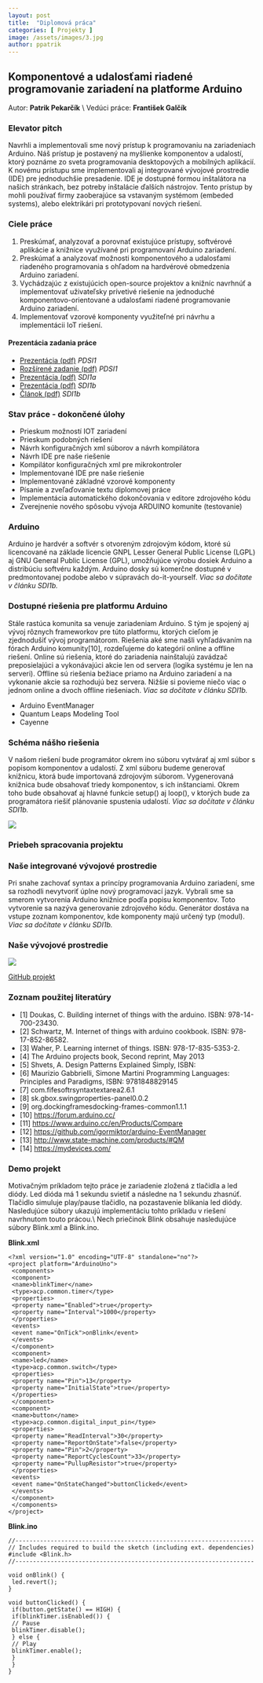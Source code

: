 ```yaml
---
layout: post
title:  "Diplomová práca"
categories: [ Projekty ]
image: /assets/images/3.jpg
author: ppatrik
---
```


## Komponentové a udalosťami riadené programovanie zariadení na platforme Arduino
Autor: **Patrik Pekarčík** \\
Vedúci práce: **František Galčík**

### Elevator pitch
Navrhli a implementovali sme nový prístup k programovaniu na zariadeniach Arduino. Náš prístup je postavený na myšlienke komponentov a udalostí, ktorý poznáme zo sveta programovania desktopových a mobilných aplikácií. K novému prístupu sme implementovali aj integrované vývojové prostredie (IDE) pre jednoduchšie presadenie. IDE je dostupné formou inštalátora na našich stránkach, bez potreby inštalácie ďalších nástrojov. Tento prístup by mohli používať firmy zaoberajúce sa vstavaným systémom (embeded systems), alebo elektrikári pri prototypovaní nových riešení.

### Ciele práce
1. Preskúmať, analyzovať a porovnať existujúce prístupy, softvérové aplikácie a knižnice využívané pri programovaní Arduino zariadení.
2. Preskúmať a analyzovať možnosti komponentového a udalosťami riadeného programovania s ohľadom na hardvérové obmedzenia Arduino zariadení.
3. Vychádzajúc z existujúcich open-source projektov a knižníc navrhnúť a implementovať uživateľsky prívetivé riešenie na jednoduché komponentovo-orientované a udalosťami riadené programovanie Arduino zariadení.
4. Implementovať vzorové komponenty využiteľné pri návrhu a implementácii IoT riešení.

#### Prezentácia zadania práce
- [Prezentácia (pdf)](/assets/DiplomovaPraca/prezentacia-pdsi1.pdf) *PDSI1*
- [Rozšírené zadanie (pdf)](/assets/DiplomovaPraca/rozsirene-zadanie-pdsi1.pdf) *PDSI1*
- [Prezentácia (pdf)](/assets/DiplomovaPraca/prezentacia-sdi1a.pdf) *SDI1a*
- [Prezentácia (pdf)](/assets/DiplomovaPraca/prezentacia-sdi1b.pdf
) *SDI1b*
- [Článok (pdf)](/assets/DiplomovaPraca/clanok-sdi1b.pdf) *SDI1b*

### Stav práce - dokončené úlohy
- Prieskum možností IOT zariadení
- Prieskum podobných riešení
- Návrh konfiguračných xml súborov a návrh kompilátora
- Návrh IDE pre naše riešenie
- Kompilátor konfiguračných xml pre mikrokontroler
- Implementované IDE pre naše riešenie
- Implementované základné vzorové komponenty
- Písanie a zveľaďovanie textu diplomovej práce
- Implementácia automatického dokončovania v editore zdrojového kódu
- Zverejnenie nového spôsobu vývoja ARDUINO komunite (testovanie)

### Arduino

Arduino je hardvér a softvér s otvoreným zdrojovým kódom, ktoré sú licencované na základe licencie GNPL Lesser General Public License (LGPL) aj GNU General Public License (GPL), umožňujúce výrobu dosiek Arduino a distribúciu softvéru každým. Arduino dosky sú komerčne dostupné v predmontovanej podobe alebo v súpravách do-it-yourself. *Viac sa dočítate v článku SDI1b.*

### Dostupné riešenia pre platformu Arduino
Stále rastúca komunita sa venuje zariadeniam Arduino. S tým je spojený aj vývoj rôznych frameworkov pre túto platformu, ktorých cieľom je zjednodušiť vývoj programátorom. Riešenia aké sme našli vyhľadávaním na fórach  Arduino komunity[10], rozdeľujeme do kategórií online a offline riešení. Online sú riešenia, ktoré do zariadenia nainštalujú zavádzač preposielajúci a vykonávajúci akcie len od servera (logika systému je len na serveri). Offline sú riešenia bežiace priamo na Arduino zariadení a na vykonanie akcie sa rozhodujú bez servera. Nižšie si povieme niečo viac o jednom online a dvoch offline riešeniach. *Viac sa dočítate v článku SDI1b.*

- Arduino EventManager
- Quantum Leaps Modeling Tool
- Cayenne

### Schéma nášho riešenia
V našom riešení bude programátor okrem ino súboru vytvárať aj xml súbor s popisom komponentov a udalostí. Z xml súboru budeme generovať knižnicu, ktorá bude importovaná zdrojovým súborom. Vygenerovaná knižnica bude obsahovať triedy komponentov, s ich inštanciami. Okrem toho bude obsahovať aj hlavné funkcie setup() aj loop(), v ktorých bude za programátora riešiť plánovanie spustenia udalostí. *Viac sa dočítate v článku SDI1b.*

![](/assets/DiplomovaPraca/acprog-scheme.png)

### Priebeh spracovania projektu

### Naše integrované vývojové prostredie
Pri snahe zachovať syntax a princípy programovania Arduino zariadení, sme sa rozhodli nevytvoriť úplne nový programovací jazyk. Vybrali sme sa smerom vytvorenia Arduino knižnice podľa popisu komponentov. Toto vytvorenie sa nazýva generovanie zdrojového kódu. Generátor dostáva na vstupe zoznam komponentov, kde komponenty majú určený typ (modul). *Viac sa dočítate v článku SDI1b.*

### Naše vývojové prostredie

![](/assets/DiplomovaPraca/ide-realne.png)

[GitHub projekt](https://github.com/acptools)

### Zoznam použitej literatúry
- [1] Doukas, C. Building internet of things with the arduino. ISBN: 978-14-700-23430.
- [2] Schwartz, M. Internet of things with arduino cookbook. ISBN: 978-17-852-86582.
- [3] Waher, P. Learning internet of things. ISBN: 978-17-835-5353-2.
- [4] The Arduino projects book, Second reprint, May 2013
- [5] Shvets, A. Design Patterns Explained Simply, ISBN:
- [6] Maurizio Gabbrielli, Simone Martini Programming Languages: Principles and Paradigms, ISBN: 9781848829145
- [7] <dependency><groupId>com.fifesoft</groupId><artifactId>rsyntaxtextarea</artifactId><version>2.6.1</version></dependency>
- [8] <dependency><groupId>sk.gbox.swing</groupId><artifactId>properties-panel</artifactId><version>0.0.2</version></dependency>
- [9] <dependency><groupId>org.dockingframes</groupId><artifactId>docking-frames-common</artifactId><version>1.1.1</version></dependency>
- [10] https://forum.arduino.cc/
- [11] https://www.arduino.cc/en/Products/Compare
- [12] https://github.com/igormiktor/arduino-EventManager
- [13] http://www.state-machine.com/products/#QM
- [14] https://mydevices.com/

### Demo projekt
Motivačným príkladom tejto práce je zariadenie zložená z tlačidla a led diódy. Led dióda má 1 sekundu svietiť a následne na 1 sekundu zhasnúť. Tlačidlo simuluje play/pause tlačidlo, na pozastavenie blikania led diódy. Nasledujúce súbory ukazujú implementáciu tohto príkladu v riešení navrhnutom touto prácou.\\
Nech priečinok Blink obsahuje nasledujúce súbory Blink.xml a Blink.ino.

**Blink.xml**
```
<?xml version="1.0" encoding="UTF-8" standalone="no"?>
<project platform="ArduinoUno">
 <components>
 <component>
 <name>blinkTimer</name>
 <type>acp.common.timer</type>
 <properties>
 <property name="Enabled">true</property>
 <property name="Interval">1000</property>
 </properties>
 <events>
 <event name="OnTick">onBlink</event>
 </events>
 </component>
 <component>
 <name>led</name>
 <type>acp.common.switch</type>
 <properties>
 <property name="Pin">13</property>
 <property name="InitialState">true</property>
 </properties>
 </component>
 <component>
 <name>button</name>
 <type>acp.common.digital_input_pin</type>
 <properties>
 <property name="ReadInterval">30</property>
 <property name="ReportOnState">false</property>
 <property name="Pin">2</property>
 <property name="ReportCyclesCount">33</property>
 <property name="PullupResistor">true</property>
 </properties>
 <events>
 <event name="OnStateChanged">buttonClicked</event>
 </events>
 </component>
 </components>
</project>
```

**Blink.ino**
```
//--------------------------------------------------------------------
// Includes required to build the sketch (including ext. dependencies)
#include <Blink.h>
//--------------------------------------------------------------------

void onBlink() {
 led.revert();
}

void buttonClicked() {
 if(button.getState() == HIGH) {
 if(blinkTimer.isEnabled()) {
 // Pause
 blinkTimer.disable();
 } else {
 // Play
 blinkTimer.enable();
 }
 }
}
```